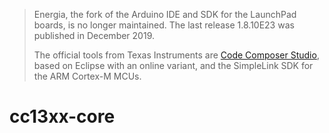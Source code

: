 > Energia, the fork of the Arduino IDE and SDK for the LaunchPad boards, is no longer maintained. The last release 1.8.10E23 was published in December 2019.
>
> The official tools from Texas Instruments are [Code Composer Studio](https://www.ti.com/tool/CCSTUDIO), based on Eclipse with an online variant, and the SimpleLink SDK for the ARM Cortex-M MCUs. 


# cc13xx-core
